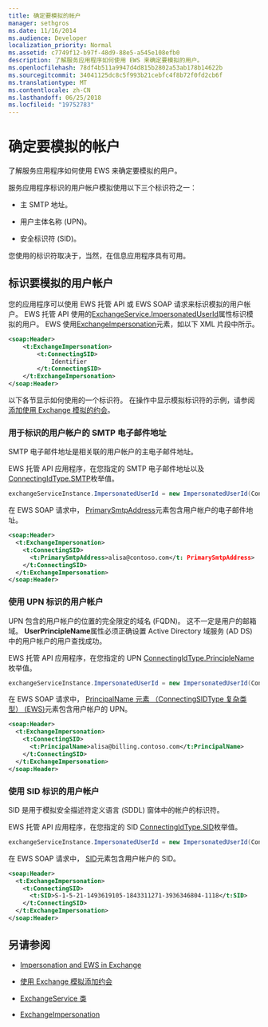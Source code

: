 ```yaml
---
title: 确定要模拟的帐户
manager: sethgros
ms.date: 11/16/2014
ms.audience: Developer
localization_priority: Normal
ms.assetid: c7749f12-b97f-48d9-88e5-a545e108efb0
description: 了解服务应用程序如何使用 EWS 来确定要模拟的用户。
ms.openlocfilehash: 78df4b511a9947d4d815b2802a53ab178b14622b
ms.sourcegitcommit: 34041125dc8c5f993b21cebfc4f8b72f0fd2cb6f
ms.translationtype: MT
ms.contentlocale: zh-CN
ms.lasthandoff: 06/25/2018
ms.locfileid: "19752783"
---
```

# <a name="identify-the-account-to-impersonate"></a>确定要模拟的帐户

了解服务应用程序如何使用 EWS 来确定要模拟的用户。
  
服务应用程序标识的用户帐户模拟使用以下三个标识符之一：
  
- 主 SMTP 地址。
    
- 用户主体名称 (UPN)。
    
- 安全标识符 (SID)。
    
您使用的标识符取决于，当然，在信息应用程序具有可用。
  
## <a name="identifying-the-user-account-to-impersonate"></a>标识要模拟的用户帐户

您的应用程序可以使用 EWS 托管 API 或 EWS SOAP 请求来标识模拟的用户帐户。 EWS 托管 API 使用的[ExchangeService.ImpersonatedUserId](http://msdn.microsoft.com/en-us/library/microsoft.exchange.webservices.data.exchangeservice.impersonateduserid.aspx)属性标识模拟的用户。 EWS 使用[ExchangeImpersonation](http://msdn.microsoft.com/library/d8cbac49-47d0-4745-a2a7-545d33f8da93%28Office.15%29.aspx)元素，如以下 XML 片段中所示。 
  
```XML
<soap:Header>
    <t:ExchangeImpersonation>
        <t:ConnectingSID>
            Identifier
        </t:ConnectingSID>
    </t:ExchangeImpersonation>
</soap:Header>
```

以下各节显示如何使用的一个标识符。 在操作中显示模拟标识符的示例，请参阅[添加使用 Exchange 模拟的约会](how-to-add-appointments-by-using-exchange-impersonation.md)。
  
### <a name="use-the-smtp-email-address-to-identify-the-user-account"></a>用于标识的用户帐户的 SMTP 电子邮件地址

SMTP 电子邮件地址是相关联的用户帐户的主电子邮件地址。
  
EWS 托管 API 应用程序，在您指定的 SMTP 电子邮件地址以及[ConnectingIdType.SMTP](http://msdn.microsoft.com/en-us/library/microsoft.exchange.webservices.data.connectingidtype.aspx)枚举值。 
  
```cs
exchangeServiceInstance.ImpersonatedUserId = new ImpersonatedUserId(ConnectingIdType.SMTP, "alisa@contoso.com");
```

在 EWS SOAP 请求中， [PrimarySmtpAddress](http://msdn.microsoft.com/library/eee79904-9412-4e61-b9b8-aff0ce25fade%28Office.15%29.aspx)元素包含用户帐户的电子邮件地址。 
  
```XML
<soap:Header>
  <t:ExchangeImpersonation>
    <t:ConnectingSID>
      <t:PrimarySmtpAddress>alisa@contoso.com</t: PrimarySmtpAddress>
    </t:ConnectingSID>
  </t:ExchangeImpersonation>
</soap:Header>
```

### <a name="use-the-upn-to-identify-the-user-account"></a>使用 UPN 标识的用户帐户

UPN 包含的用户帐户的位置的完全限定的域名 (FQDN)。 这不一定是用户的邮箱域。 **UserPrincipleName**属性必须正确设置 Active Directory 域服务 (AD DS) 中的用户帐户的用户查找成功。 
  
EWS 托管 API 应用程序，在您指定的 UPN [ConnectingIdType.PrincipleName](http://msdn.microsoft.com/en-us/library/microsoft.exchange.webservices.data.connectingidtype.aspx)枚举值。 
  
```cs
exchangeServiceInstance.ImpersonatedUserId = new ImpersonatedUserId(ConnectingIdType.PrincipleName, "alias@billing.contoso.com");
```

在 EWS SOAP 请求中， [PrincipalName 元素 （ConnectingSIDType 复杂类型） (EWS)](http://msdn.microsoft.com/library/6aac5388-c971-817b-b0bb-095a2639c6de%28Office.15%29.aspx)元素包含用户帐户的 UPN。 
  
```XML
<soap:Header>
  <t:ExchangeImpersonation>
    <t:ConnectingSID>
      <t:PrincipalName>alisa@billing.contoso.com</t:PrincipalName>
    </t:ConnectingSID>
  </t:ExchangeImpersonation>
</soap:Header>
```

### <a name="use-the-sid-to-identify-the-user-account"></a>使用 SID 标识的用户帐户

SID 是用于模拟安全描述符定义语言 (SDDL) 窗体中的帐户的标识符。
  
EWS 托管 API 应用程序，在您指定的 SID [ConnectingIdType.SID](http://msdn.microsoft.com/en-us/library/microsoft.exchange.webservices.data.connectingidtype.aspx)枚举值。 
  
```cs
exchangeServiceInstance.ImpersonatedUserId = new ImpersonatedUserId(ConnectingIdType.SID, "S-1-5-21-1493619105-1843311271-3936346804-1118");
```

在 EWS SOAP 请求中， [SID](http://msdn.microsoft.com/library/2f33b29b-163b-4106-a74d-6fb76ec38951%28Office.15%29.aspx)元素包含用户帐户的 SID。 
  
```XML
<soap:Header>
  <t:ExchangeImpersonation>
    <t:ConnectingSID>
      <t:SID>S-1-5-21-1493619105-1843311271-3936346804-1118</t:SID>
    </t:ConnectingSID>
  </t:ExchangeImpersonation>
</soap:Header>
```

## <a name="see-also"></a>另请参阅


- [Impersonation and EWS in Exchange](impersonation-and-ews-in-exchange.md)
    
- [使用 Exchange 模拟添加约会](how-to-add-appointments-by-using-exchange-impersonation.md)
    
- [ExchangeService 类](http://msdn.microsoft.com/en-us/library/microsoft.exchange.webservices.data.exchangeservice.aspx)
    
- [ExchangeImpersonation](http://msdn.microsoft.com/library/d8cbac49-47d0-4745-a2a7-545d33f8da93%28Office.15%29.aspx)
    

